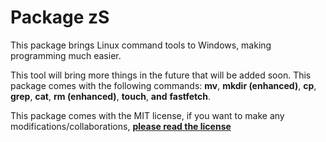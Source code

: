 # Package zS

This package brings Linux command tools to Windows, making programming much easier.

This tool will bring more things in the future that will be added soon. This package comes with the following commands: **mv**, **mkdir (enhanced)**, **cp**, **grep**, **cat**, **rm (enhanced)**, **touch**, **and** **fastfetch**.

This package comes with the MIT license, if you want to make any modifications/collaborations, <a href="LICENSE">  **please read the license** </a>